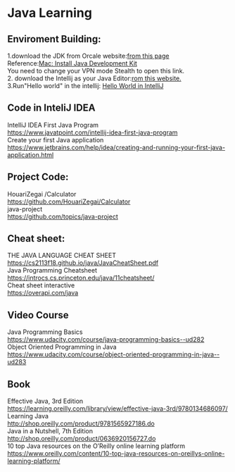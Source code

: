 # Java Learning
## Enviroment Building: 
1.download the JDK from Orcale website:[from this page](http://www.oracle.com/technetwork/java/javase/downloads/index.html)   
Reference:[Mac: Install Java Development Kit](https://classroom.udacity.com/courses/ud282/lessons/8186340458/concepts/8ddd79b0-5a61-4e10-883a-95ff366e97a9)  
You need to change your VPN mode Stealth to open this link.  
2. download the Intellij as your Java Editor:[rom this website.](https://www.jetbrains.com/idea/download/#)  
3.Run"Hello world" in the intellij: [Hello World in IntelliJ](https://classroom.udacity.com/courses/ud282/lessons/8186340458/concepts/1bf68bfd-737d-4c41-96f6-9c086e50926b)  

## Code in InteliJ IDEA
IntelliJ IDEA First Java Program
<br>https://www.javatpoint.com/intellij-idea-first-java-program
<br>Create your first Java application
<br>https://www.jetbrains.com/help/idea/creating-and-running-your-first-java-application.html



## Project Code:
HouariZegai /Calculator
<br>https://github.com/HouariZegai/Calculator
<br>java-project
<br>https://github.com/topics/java-project


## Cheat sheet:
THE JAVA LANGUAGE CHEAT SHEET
<br>https://cs2113f18.github.io/java/JavaCheatSheet.pdf
<br>Java Programming Cheatsheet
<br>https://introcs.cs.princeton.edu/java/11cheatsheet/
<br>Cheat sheet interactive
<br>https://overapi.com/java
## Video Course
Java Programming Basics
<br>https://www.udacity.com/course/java-programming-basics--ud282
<br>Object Oriented Programming in Java
<br>https://www.udacity.com/course/object-oriented-programming-in-java--ud283
## Book
Effective Java, 3rd Edition
<br>https://learning.oreilly.com/library/view/effective-java-3rd/9780134686097/
<br>Learning Java
<br>http://shop.oreilly.com/product/9781565927186.do
<br>Java in a Nutshell, 7th Edition
<br>http://shop.oreilly.com/product/0636920156727.do
<br>10 top Java resources on the O’Reilly online learning platform
<br>https://www.oreilly.com/content/10-top-java-resources-on-oreillys-online-learning-platform/


##

